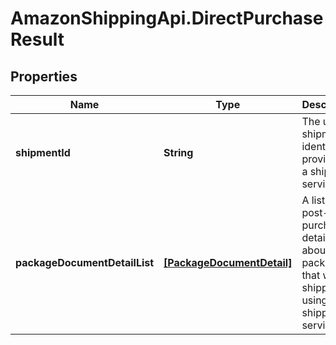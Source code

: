 # AmazonShippingApi.DirectPurchaseResult

## Properties

Name | Type | Description | Notes
------------ | ------------- | ------------- | -------------
**shipmentId** | **String** | The unique shipment identifier provided by a shipping service. | 
**packageDocumentDetailList** | [**[PackageDocumentDetail]**](PackageDocumentDetail.md) | A list of post-purchase details about a package that will be shipped using a shipping service. | [optional] 


